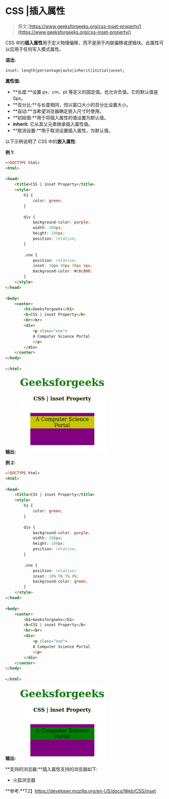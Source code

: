 # CSS |插入属性

> 原文:[https://www.geeksforgeeks.org/css-inset-property/](https://www.geeksforgeeks.org/css-inset-property/)

CSS 中的**插入属性**用于定义物理偏移，而不是用于内联偏移或逻辑块。此属性可以应用于任何写入模式属性。

**语法:**

```html
inset: length|percentage|auto|inherit|initial|unset;
```

**属性值:**

*   **长度:**设置 px、cm、pt 等定义的固定值。也允许负值。它的默认值是 0px。
*   **百分比:**与长度相同，但以窗口大小的百分比设置大小。
*   **自动:**当希望浏览器确定嵌入尺寸时使用。
*   **初始值:**用于将插入属性的值设置为默认值。
*   **inherit:** 它从其父元素继承插入属性值。
*   **取消设置:**用于取消设置插入属性，为默认值。

以下示例说明了 CSS 中的**嵌入属性**:

**例 1:**

```html
<!DOCTYPE html>
<html>

<head>
    <title>CSS | inset Property</title>
    <style>
        h1 {
            color: green;
        }

        div {
            background-color: purple;
            width: 200px;
            height: 100px;
            position: relative;
        }

        .one {
            position: relative;
            inset: 10px 40px 30px 0px;
            background-color: #c8c800;
        }
    </style>
</head>

<body>
    <center>
        <h1>Geeksforgeeks</h1>
        <b>CSS | inset Property</b>
        <br><br>
        <div>
            <p class="one">
            A Computer Science Portal
            </p>
        </div>
    </center>
</body>

</html>
```

**输出:**
![](img/b51ad154b752986461d71c19f05c2db4.png)

**例 2:**

```html
<!DOCTYPE html>
<html>

<head>
    <title>CSS | inset Property</title>
    <style>
        h1 {
            color: green;
        }

        div {
            background-color: purple;
            width: 200px;
            height: 100px;
            position: relative;
        }

        .one {
            position: relative;
            inset: 10% 5% 5% 0%;
            background-color: green;
        }
    </style>
</head>

<body>
    <center>
        <h1>Geeksforgeeks</h1>
        <b>CSS | inset Property</b>
        <br><br>
        <div>
            <p class="one">
            A Computer Science Portal
            </p>
        </div>
    </center>
</body>

</html>
```

**输出:**
![](img/ea8d206ba28de3fc4edd5c3951cfa987.png)

**支持的浏览器:**插入属性支持的浏览器如下:

*   火狐浏览器

**参考:**T2】https://developer.mozilla.org/en-US/docs/Web/CSS/inset